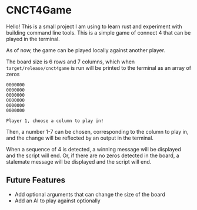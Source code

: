 # CNCT4Game

Hello! This is a small project I am using to learn rust and experiment with building command line tools. This is a simple game of connect 4 that can be played in the terminal. 

As of now, the game can be played locally against another player.

The board size is 6 rows and 7 columns, which when `target/release/cnct4game` is run will be printed to the terminal as an array of zeros

```
0000000
0000000
0000000
0000000
0000000
0000000

Player 1, choose a column to play in!
```

Then, a number 1-7 can be chosen, corresponding to the column to play in, and the change will be reflected by an output in the terminal.

When a sequence of 4 is detected, a winning message will be displayed and the script will end. Or, if there are no zeros detected in the board, a stalemate message will be displayed and the script will end.

## Future Features

* Add optional arguments that can change the size of the board
* Add an AI to play against optionally